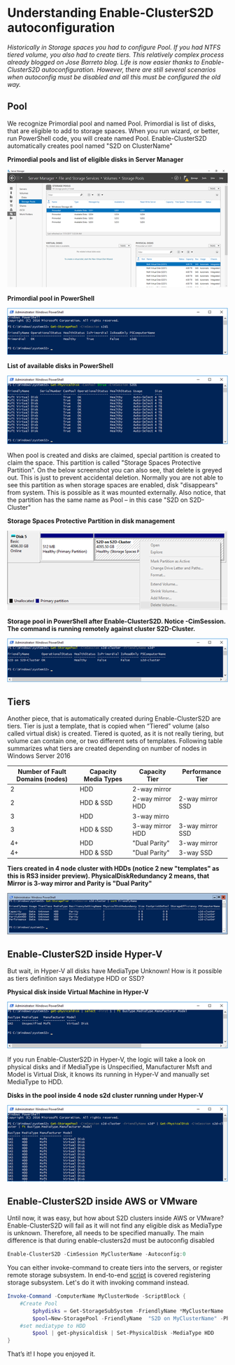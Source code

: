 # Understanding Enable-ClusterS2D autoconfiguration

*Historically in Storage spaces you had to configure Pool. If you had NTFS tiered volume, you also had to create tiers. This relatively complex process already blogged on Jose Barreto blog. Life is now easier thanks to Enable-ClusterS2D autoconfiguration. However, there are still several scenarios when autoconfig must be disabled and all this must be configured the old way.*

## Pool

We recognize Primordial pool and named Pool. Primordial is list of disks, that are eligible to add to storage spaces. When you run wizard, or better, run PowerShell code, you will create named Pool. Enable-ClusterS2D automatically creates pool named "S2D on ClusterName"

**Primordial pools and list of eligible disks in Server Manager**

![](/Scenarios/S2D%20on%20AWS%20and%20VMware/screenshots/ServerManagerPrimordialPool.png)


**Primordial pool in PowerShell**

![](/Scenarios/S2D%20on%20AWS%20and%20VMware/screenshots/PrimardialPoolPowerShell.png)


**List of available disks in PowerShell**

![](/Scenarios/S2D%20on%20AWS%20and%20VMware/screenshots/ListOfAvailDiskPowerShell.png)

When pool is created and disks are claimed, special partition is created to claim the space. This partition is called "Storage Spaces Protective Partition". On the below screenshot you can also see, that delete is greyed out. This is just to prevent accidental deletion. Normally you are not able to see this partition as when storage spaces are enabled, disk "disappears" from system. This is possible as it was mounted externally. Also notice, that the partition has the same name as Pool – in this case "S2D on S2D-Cluster" 

**Storage Spaces Protective Partition in disk management**

![](/Scenarios/S2D%20on%20AWS%20and%20VMware/screenshots/SSProtectivePartition.png)

**Storage pool in PowerShell after Enable-ClusterS2D. Notice -CimSession. The command is running remotely against cluster S2D-Cluster.**

![](/Scenarios/S2D%20on%20AWS%20and%20VMware/screenshots/PoolPowerShell.png)


## Tiers

Another piece, that is automatically created during Enable-ClusterS2D are tiers. Tier is just a template, that is copied when “Tiered” volume (also called virtual disk) is created. Tiered is quoted, as it is not really tiering, but volume can contain one, or two different sets of templates.
Following table summarizes what tiers are created depending on number of nodes in Windows Server 2016

Number of Fault Domains (nodes) | Capacity Media Types | Capacity Tier | Performance Tier
-|-|-|-
2| HDD | 2-way mirror
2| HDD & SSD |2-way mirror HDD | 2-way mirror SSD
3| HDD | 3-way mirro
3| HDD & SSD |3-way mirror HDD | 3-way mirror SSD
4+ | HDD | "Dual Parity" | 3-way mirror
4+ | HDD & SSD |  "Dual Parity" | 3-way SSD


**Tiers created in 4 node cluster with HDDs (notice 2 new "templates" as this is RS3 insider preview). PhysicalDiskRedundancy 2 means, that Mirror is 3-way mirror and Parity is "Dual Parity"**

![](/Scenarios/S2D%20on%20AWS%20and%20VMware/screenshots/StorageTierListRS3.png)


## Enable-ClusterS2D inside Hyper-V

But wait, in Hyper-V all disks have MediaType Unknown! How is it possible as tiers definition says Mediatype HDD or SSD?

**Physical disk inside Virtual Machine in Hyper-V**

![](/Scenarios/S2D%20on%20AWS%20and%20VMware/screenshots/pDISKInsideHyper-V.png)

If you run Enable-ClusterS2D in Hyper-V, the logic will take a look on physical disks and if MediaType is Unspecified, Manufacturer Msft and Model is Virtual Disk, it knows its running in Hyper-V and manually set MediaType to HDD.

**Disks in the pool inside 4 node s2d cluster running under Hyper-V**

![](/Scenarios/S2D%20on%20AWS%20and%20VMware/screenshots/S2DPoolHyper-V.png)

## Enable-ClusterS2D inside AWS or VMware

Until now, it was easy, but how about S2D clusters inside AWS or VMware? Enable-ClusterS2D will fail as it will not find any eligible disk as MediaType is unknown. Therefore, all needs to be specified manually.
The main difference is that during enable-clusters2d must be autoconfig disabled

```PowerShell
Enable-ClusterS2D -CimSession MyClusterName -Autoconfig:0
```

You can either invoke-command to create tiers into the servers, or register remote storage subsystem. In end-to-end [script](/Scenarios/S2D%20on%20AWS%20and%20VMware/scenario.ps1) is covered registering storage subsystem. Let's do it with invoking command instead.

```PowerShell
Invoke-Command -ComputerName MyClusterNode -ScriptBlock {
    #Create Pool
        $phydisks = Get-StorageSubSystem -FriendlyName *MyClusterName | Get-PhysicalDisk -CanPool $true
        $pool=New-StoragePool -FriendlyName  "S2D on MyClusterName" -PhysicalDisks $phydisks -StorageSubSystemFriendlyName *MyClusterName 
    #set mediatype to HDD
        $pool | get-physicaldisk | Set-PhysicalDisk -MediaType HDD
}
```

That’s it! I hope you enjoyed it.